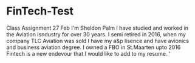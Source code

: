 # FinTech-Test
Class Assignment 27 Feb
I'm Sheldon Palm
I have studied and worked in the Aviation isndustry for over 30 years. I semi retired in 2016, when my company TLC Aviation was sold
I have my a&p lisence and have avionics and business aviation degree. I owned a FBO in St.Maarten upto 2016
Fintech is a new endevour that I would like to add to my resume. '